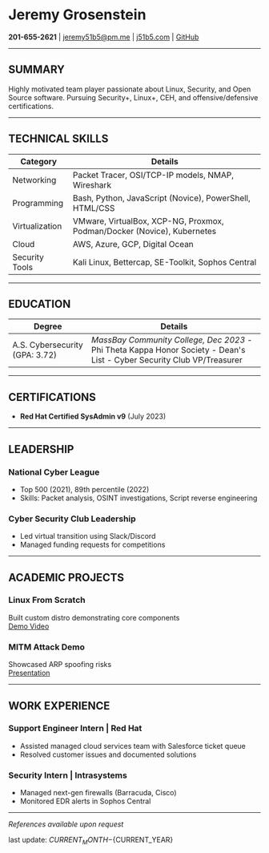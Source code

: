 # Jeremy Grosenstein  
**201-655-2621** | [jeremy51b5@pm.me](mailto:jeremy51b5@pm.me) | [j51b5.com](https://j51b5.com) | [GitHub](https://github.com/Jeremy-Gstein)

---

## **SUMMARY**  
Highly motivated team player passionate about Linux, Security, and Open Source software. Pursuing Security+, Linux+, CEH, and offensive/defensive certifications.

---

## **TECHNICAL SKILLS**
| **Category**               | **Details** |
|----------------------------|-------------|
| Networking                 | Packet Tracer, OSI/TCP-IP models, NMAP, Wireshark |
| Programming                | Bash, Python, JavaScript (Novice), PowerShell, HTML/CSS |
| Virtualization             | VMware, VirtualBox, XCP-NG, Proxmox, Podman/Docker (Novice), Kubernetes |
| Cloud                      | AWS, Azure, GCP, Digital Ocean |
| Security Tools             | Kali Linux, Bettercap, SE-Toolkit, Sophos Central |

---

## **EDUCATION**
| **Degree**               | **Details** |
|--------------------------|-------------|
| A.S. Cybersecurity (GPA: 3.72) | *MassBay Community College, Dec 2023* - Phi Theta Kappa Honor Society - Dean's List - Cyber Security Club VP/Treasurer |

---

## **CERTIFICATIONS**
- **Red Hat Certified SysAdmin v9** (July 2023)

---

## **LEADERSHIP**
### National Cyber League
- Top 500 (2021), 89th percentile (2022)  
- Skills: Packet analysis, OSINT investigations, Script reverse engineering

### Cyber Security Club Leadership
- Led virtual transition using Slack/Discord  
- Managed funding requests for competitions

---

## **ACADEMIC PROJECTS**
### Linux From Scratch
Built custom distro demonstrating core components  
[Demo Video](https://youtu.be/2GQZs2Js6pg)

### MITM Attack Demo
Showcased ARP spoofing risks  
[Presentation](https://youtu.be/D19emjjg1x0)

---

## **WORK EXPERIENCE**
### Support Engineer Intern | Red Hat
- Assisted managed cloud services team with Salesforce ticket queue  
- Resolved customer issues and documented solutions

### Security Intern | Intrasystems
- Managed next-gen firewalls (Barracuda, Cisco)  
- Monitored EDR alerts in Sophos Central

---

*References available upon request*

last update: ${CURRENT_MONTH}-${CURRENT_YEAR}
